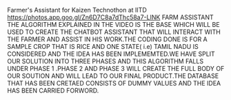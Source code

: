 Farmer's Assistant for Kaizen Technothon at IITD
https://photos.app.goo.gl/Zn6D7C8a7dThc58a7-LINK 
FARM ASSISTANT
THE ALGORITHM EXPLAINED IN THE VIDEO  IS THE BASE WHICH WILL BE USED TO CREATE THE CHATBOT ASSISTANT THAT WILL INTERACT WITH THE FARMER AND ASSIST IN HIS WORK.THE CODING DONE IS FOR A SAMPLE CROP THAT IS RICE AND ONE STATE( i.e) TAMIL NADU IS CONSIDERED AND THE IDEA HAS BEEN IMPLEMEMTED.WE HAVE SPLIT OUR SOLUTION INTO THREE PHASES AND THIS ALGORITHM FALLS UNDER PHASE 1 .PHASE 2 AND PHASE 3 WILL CREATE THE FULL BODY OF OUR SOUTION AND WILL LEAD TO OUR FINAL PRODUCT.THE DATABASE THAT HAS BEEN CRETAED CONSISTS OF DUMMY VALUES AND THE IDEA HAS BEEN CARRIED FORWORD.
